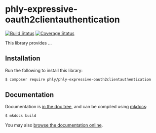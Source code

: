 # phly-expressive-oauth2clientauthentication

[![Build Status](https://secure.travis-ci.org/phly/phly-expressive-oauth2clientauthentication.svg?branch=master)](https://secure.travis-ci.org/phly/phly-expressive-oauth2clientauthentication)
[![Coverage Status](https://coveralls.io/repos/github/phly/phly-expressive-oauth2clientauthentication/badge.svg?branch=master)](https://coveralls.io/github/phly/phly-expressive-oauth2clientauthentication?branch=master)

This library provides ... 

## Installation

Run the following to install this library:

```bash
$ composer require phly/phly-expressive-oauth2clientauthentication
```

## Documentation

Documentation is [in the doc tree](docs/book/), and can be compiled using [mkdocs](http://www.mkdocs.org):

```bash
$ mkdocs build
```

You may also [browse the documentation online](https://phly.github.io/phly-expressive-oauth2clientauthentication/).

